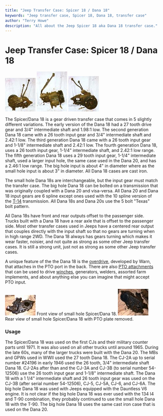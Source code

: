 ```yaml
---
title: "Jeep Transfer Case: Spicer 18 / Dana 18"
keywords: "Jeep transfer case, Spicer 18, Dana 18, transfer case"
author: "Terry Howe"
description: "All about the Jeep Spicer 18 aka Dana 18 transfer case."
---
```

# Jeep Transfer Case: Spicer 18 / Dana 18

[![D18 front](../../img/xfer/d18f_.jpg)](../../img/xfer/d18f.jpg) [![D18 back](../../img/xfer/d18s_.jpg)](../../img/xfer/d18s.jpg) [![D18 back](../../img/xfer/d18b_.jpg)](../../img/xfer/d18b.jpg)

The Spicer/Dana 18 is a gear driven transfer case that comes in 5 slightly different variations. The early version of the Dana 18 had a 27 tooth drive gear and 3/4" intermediate shaft and 1.98:1 low. The second generation Dana 18 came with a 26 tooth input gear and 3/4" intermediate shaft and 2.42:1 low. The third generation Dana 18 came with a 26 tooth input gear and 1-1/8" intermediate shaft and 2.42:1 low. The fourth generation Dana 18, uses a 26 tooth input gear, 1-1/4" intermediate shaft, and 2.42:1 low range. The fifth generation Dana 18 uses a 29 tooth input gear, 1-1/4" intermediate shaft, used a larger input hole, the same case used in the Dana 20, and has a 2.46:1 low range. The big hole input is about 4" in diameter where as the small hole input is about 3" in diameter. All Dana 18 cases are cast iron.

The small hole Dana 18s are interchangeable, but the input gear must match the transfer case. The big hole Dana 18 can be bolted on a transmission that was originally coupled with a Dana 20 and visa-versa. All Dana 20 and Dana 18 input gears are 6 spline except ones used with the 10 spline version of the [ T-14](../../transmission/factory/t14.md) transmission. All Dana 18s and Dana 20s use the 5 bolt "Texas" bolt pattern.

All Dana 18s have front and rear outputs offset to the passenger side. Trucks built with a Dana 18 have a rear axle that is offset to the passenger side. Most other transfer cases used in Jeeps have a centered rear output that couples directly with the input shaft so that no gears are turning when in high range 2WD. The Dana 18 always has gears turning which makes it wear faster, noisier, and not quite as strong as some other Jeep transfer cases. It is still a strong unit, just not as strong as some other Jeep transfer cases.

A unique feature of the the Dana 18 is the [overdrive](../upgrades/warnod.md), developed by Warn, that attaches in the PTO port in the back. There are also [PTO attachments](../../winch/d18pto.md) that can be used to drive [winches](../../winch/index.md), generators, welders, assorted farm implements, and about anything else you can imagine that might accept PTO input.

[![D18 front](../../img/xfer/d18front_.jpg)](../../img/xfer/d18front.jpg) Front view of small hole Spicer/Dana 18. [![D18 back](../../img/xfer/d18back_.jpg)](../../img/xfer/d18back.jpg) Rear view of small hole Spicer/Dana 18 with PTO plate removed.

### Usage

The Spicer/Dana 18 was used on the first CJs and their military counter parts until 1971. It was also used on all other trucks until around 1965. During the late 60s, many of the larger trucks were built with the Dana 20. The MBs and GPWs used in WWII used the 27 tooth Dana 18. The CJ-2A up to serial number #24196 in early 1946 used the 26 tooth, 3/4" intermediate shaft Dana 18. CJ-2As after than and the CJ-3A and CJ-3B (to serial number 54-12506) use the 26 tooth input gear and 1-1/8" intermediate shaft. The Dana 18 with a 1 1/4" intermediate shaft and 26 tooth input gear was used on the CJ-3B (after serial number 54-12506), CJ-5, CJ-5A, CJ-6, and CJ-6A. The big hole Dana 18 was used with Jeeps equipped with the Dauntless V6 engine. It is not clear if the big hole Dana 18 was ever used with the 134 I4 and T-90 combination, they probably continued to use the small hole Dana 18 with the T-90. The big hole Dana 18 uses the same cast iron case that is used on the Dana 20.